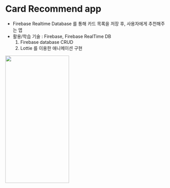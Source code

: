 # Card Recommend app

- Firebase Realtime Database 를 통해 카드 목록을 저장 후, 사용자에게 추천해주는 앱
- 활용/학습 기술 : Firebase, Firebase RealTime DB
  1. Firebase database CRUD
  2. Lottie 를 이용한 애니메이션 구현


<img src="https://user-images.githubusercontent.com/55011765/163821697-e8e8b980-3944-4acc-bb8e-c1cf133a1e93.gif" width ="200" height="400"/>
